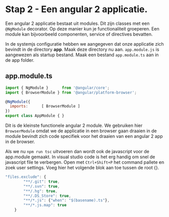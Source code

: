 # Stap 2 - Een angular 2 applicatie.
Een angular 2 applicatie bestaat uit modules. Dit zijn classes met een `@NgModule` decorator.
Op deze manier kun je functionaliteit groeperen. Een module kan bijvoorbeeld componenten, service of directives bevatten.

In de systemjs configuratie hebben we aangegeven dat onze applicatie zich bevindt in de directory **app**. Maak deze  directory nu aan.
`app.module.js` is aangewezen als startup bestand. Maak een bestand `app.module.ts` aan in de app folder.

## app.module.ts
```javascript
import { NgModule }      from '@angular/core';
import { BrowserModule } from '@angular/platform-browser';

@NgModule({
  imports:      [ BrowserModule ]
})
export class AppModule { }
```

Dit is de kleinste functionele angular 2 module. We gebruiken hier `BrowserModule` omdat we de applicatie in een browser gaan draaien in de module bevindt zich code specifiek 
voor het draaien van een angular 2 app in de browser.

Als we nu `npm run tsc` uitvoeren dan wordt ook de javascript voor de app.module gemaakt. In visual studio code is het erg handig om snel de javascript file te verbergen.
Open met `Ctrl+Shift+P` het command pallete en zoek user settings. Voeg hier het volgende blok aan toe tussen de root {}.

```javascript
"files.exclude": {
        "**/.git": true,
        "**/.svn": true,
        "**/.hg": true,
        "**/.DS_Store": true,
        "**/*.js": {"when": "$(basename).ts"},
        "**/*.js.map": true
    }
  ```